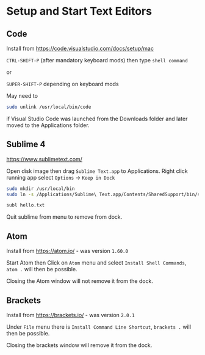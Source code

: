 # Setup and Start Text Editors

## Code

Install from https://code.visualstudio.com/docs/setup/mac

`CTRL-SHIFT-P` (after mandatory keyboard mods) then type `shell command`

or

`SUPER-SHIFT-P` depending on keyboard mods

May need to

```sh
sudo unlink /usr/local/bin/code
```

if Visual Studio Code was launched from the Downloads folder and later moved to the Applications folder.

## Sublime 4

https://www.sublimetext.com/

Open disk image then drag `Sublime Text.app` to Applications.
Right click running app select `Options` -> `Keep in Dock`

```sh
sudo mkdir /usr/local/bin
sudo ln -s /Applications/Sublime\ Text.app/Contents/SharedSupport/bin/subl /usr/local/bin/subl
```

```txt
subl hello.txt
```

Quit sublime from menu to remove from dock.

## Atom

Install from https://atom.io/ - was version `1.60.0`

Start Atom then Click on `Atom` menu and select `Install Shell Commands`, `atom .` will then be possible.

Closing the Atom window will not remove it from the dock.

## Brackets

Install from https://brackets.io/ - was version `2.0.1`

Under `File` menu there is `Install Command Line Shortcut`, `brackets .` will then be possible.

Closing the brackets window will remove it from the dock.
